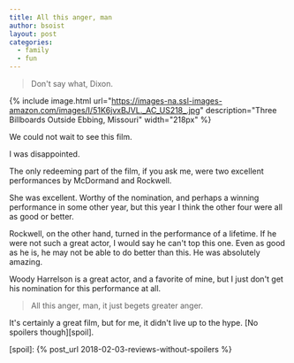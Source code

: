 ```yaml
---
title: All this anger, man
author: bsoist
layout: post
categories:
  - family
  - fun
---
```

> Don't say what, Dixon. 

{% include image.html url="https://images-na.ssl-images-amazon.com/images/I/51K6jvxBJVL._AC_US218_.jpg" description="Three Billboards Outside Ebbing, Missouri" width="218px" %}

We could not wait to see this film. 

I was disappointed.

The only redeeming part of the film, if you ask me, were two excellent performances by McDormand and Rockwell. 

<!--more-->

She was excellent. Worthy of the nomination, and perhaps a winning performance in some other year, but this year I think the other four were all as good or better.

Rockwell, on the other hand, turned in the performance of a lifetime. If he were not such a great actor, I would say he can't top this one. Even as good as he is, he may not be able to do better than this. He was absolutely amazing.

Woody Harrelson is a great actor, and a favorite of mine, but I just don't get his nomination for this performance at all. 

> All this anger, man, it just begets greater anger.

It's certainly a great film, but for me, it didn't live up to the hype. [No spoilers though][spoil].

[spoil]: {% post_url 2018-02-03-reviews-without-spoilers %}
